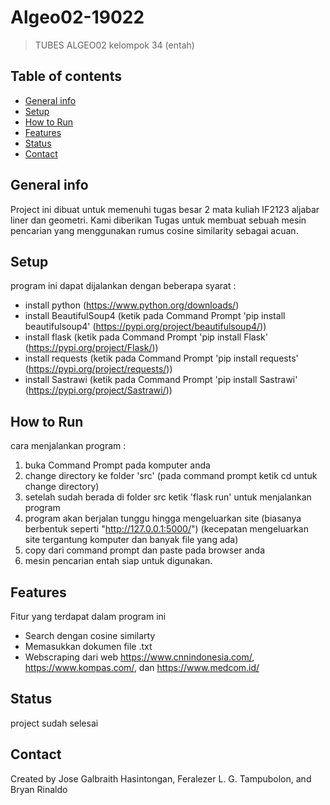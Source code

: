 # Algeo02-19022
>TUBES ALGEO02 kelompok 34 (entah)


## Table of contents
* [General info](#general-info)
* [Setup](#setup)
* [How to Run](#how-to-run)
* [Features](#features)
* [Status](#status)
* [Contact](#contact)

## General info
Project ini dibuat untuk memenuhi tugas besar 2 mata kuliah IF2123 aljabar liner dan geometri. 
Kami diberikan Tugas untuk membuat sebuah mesin pencarian yang menggunakan rumus cosine similarity sebagai acuan.


## Setup
program ini dapat dijalankan dengan beberapa syarat : 
- install python (https://www.python.org/downloads/)
- install BeautifulSoup4 (ketik pada Command Prompt 'pip install beautifulsoup4' (https://pypi.org/project/beautifulsoup4/))
- install flask (ketik pada Command Prompt 'pip install Flask' (https://pypi.org/project/Flask/))
- install requests (ketik pada Command Prompt 'pip install requests' (https://pypi.org/project/requests/))
- install Sastrawi (ketik pada Command Prompt 'pip install Sastrawi' (https://pypi.org/project/Sastrawi/))


## How to Run
cara menjalankan program : 
1. buka Command Prompt pada komputer anda 
2. change directory ke folder 'src' (pada command prompt ketik cd untuk change directory)
3. setelah sudah berada di folder src ketik 'flask run' untuk menjalankan program 
4. program akan berjalan tunggu hingga mengeluarkan site (biasanya berbentuk seperti "http://127.0.0.1:5000/") (kecepatan mengeluarkan site tergantung komputer dan banyak file yang ada)
5. copy dari command prompt dan paste pada browser anda 
6. mesin pencarian entah siap untuk digunakan. 

## Features
Fitur yang terdapat dalam program ini 
* Search dengan cosine similarty
* Memasukkan dokumen file .txt
* Webscraping dari web https://www.cnnindonesia.com/, https://www.kompas.com/, dan https://www.medcom.id/ 


## Status
project sudah selesai

## Contact
Created by Jose Galbraith Hasintongan, Feralezer L. G. Tampubolon, and Bryan Rinaldo
